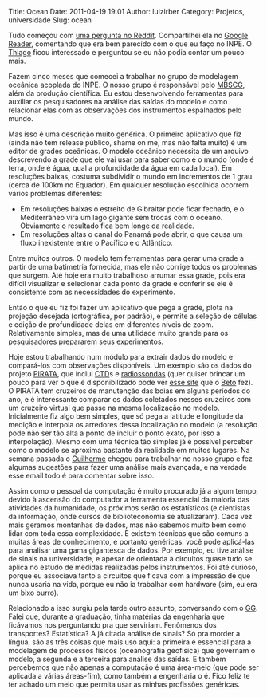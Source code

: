 Title: Ocean
Date: 2011-04-19 19:01
Author: luizirber
Category: Projetos, universidade
Slug: ocean

Tudo começou com [uma pergunta no Reddit][]. Compartilhei ela no
[Google Reader][], comentando que era bem parecido com o que eu faço no
INPE. O [Thiago][] ficou interessado e perguntou se eu não podia contar
um pouco mais.

Fazem cinco meses que comecei a trabalhar no grupo de modelagem oceânica
acoplada do INPE. O nosso grupo é responsável pelo [MBSCG][], além da
produção científica. Eu estou desenvolvendo ferramentas para auxiliar os
pesquisadores na análise das saídas do modelo e como relacionar elas com
as observações dos instrumentos espalhados pelo mundo.

Mas isso é uma descrição muito genérica. O primeiro aplicativo que fiz
(ainda não tem release público, shame on me, mas não falta muito) é um
editor de grades oceânicas. O modelo oceânico necessita de um arquivo
descrevendo a grade que ele vai usar para saber como é o mundo (onde é
terra, onde é água, qual a profundidade da água em cada local). Em
resoluções baixas, costuma subdividir o mundo em incrementos de 1 grau
(cerca de 100km no Equador). Em qualquer resolução escolhida ocorrem
vários problemas diferentes:

-   Em resoluções baixas o estreito de Gibraltar pode ficar fechado, e o
    Mediterrâneo vira um lago gigante sem trocas com o oceano.
    Obviamente o resultado fica bem longe da realidade.
-   Em resoluções altas o canal do Panamá pode abrir, o que causa um
    fluxo inexistente entre o Pacífico e o Atlântico.

Entre muitos outros. O modelo tem ferramentas para gerar uma grade a
partir de uma batimetria fornecida, mas ele não corrige todos os
problemas que surgem. Até hoje era muito trabalhoso arrumar essa grade,
pois era difícil visualizar e selecionar cada ponto da grade e conferir
se ele é consistente com as necessidades do experimento.

Então o que eu fiz foi fazer um aplicativo que pega a grade, plota na
projeção desejada (ortográfica, por padrão), e permite a seleção de
células e edição de profundidade delas em diferentes níveis de zoom.
Relativamente simples, mas de uma utilidade muito grande para os
pesquisadores prepararem seus experimentos.

Hoje estou trabalhando num módulo para extrair dados do modelo e
compará-los com observações disponíveis. Um exemplo são os dados do
projeto [PIRATA][], que inclui [CTD][]s e [radiossondas][] (quer quiser
brincar um pouco para ver o que é disponibilizado pode ver [esse site][]
que o [Beto][] fez). O PIRATA tem cruzeiros de manutenção das boias em
alguns períodos do ano, e é interessante comparar os dados coletados
nesses cruzeiros com um cruzeiro virtual que passe na mesma localização
no modelo. Inicialmente fiz algo bem simples, que só pega a latitude e
longitude da medição e interpola os arredores dessa localização no
modelo (a resolução pode não ser tão alta a ponto de incluir o ponto
exato, por isso a interpolação). Mesmo com uma técnica tão simples já é
possível perceber como o modelo se aproxima bastante da realidade em
muitos lugares. Na semana passada o [Guilherme][] chegou para trabalhar
no nosso grupo e fez algumas sugestões para fazer uma análise mais
avançada, e na verdade esse email todo é para comentar sobre isso.

Assim como o pessoal da computação é muito procurado já a algum tempo,
devido à ascensão do computador a ferramenta essencial da maioria das
atividades da humanidade, os próximos serão os estatísticos (e
cientistas da informação, onde cursos de biblioteconomia se
atualizaram). Cada vez mais geramos montanhas de dados, mas não sabemos
muito bem como lidar com toda essa complexidade. E existem técnicas que
são comuns a muitas áreas de conhecimento, e portanto genéricas: você
pode aplicá-las para analisar uma gama gigantesca de dados. Por exemplo,
eu tive análise de sinais na universidade, e apesar de orientada à
circuitos quase tudo se aplica no estudo de medidas realizadas pelos
instrumentos. Foi até curioso, porque eu associava tanto a circuitos que
ficava com a impressão de que nunca usaria na vida, porque eu não ia
trabalhar com hardware (sim, eu era um bixo burro).

Relacionado a isso surgiu pela tarde outro assunto, conversando com o
[GG][]. Falei que, durante a graduação, tinha matérias da engenharia que
ficávamos nos perguntando pra que serviriam. Fenômenos dos transportes?
Estatística? A já citada análise de sinais? Só pra morder a língua, são
as três coisas que mais uso aqui: a primeira é essencial para a
modelagem de processos físicos (oceanografia geofísica) que governam o
modelo, a segunda e a terceira para análise das saídas. E também
percebemos que não apenas a computação é uma área-meio (que pode ser
aplicada a várias áreas-fim), como também a engenharia o é. Fico feliz
te ter achado um meio que permita usar as minhas profissões genéricas.

  [uma pergunta no Reddit]: http://www.reddit.com/r/compsci/comments/gp0wr/bored_with_webdevelopment_want_to_change_careers/c1p731j
  [Google Reader]: https://profiles.google.com/107474098146584337559/posts/Ln5D9CFTMjS
  [Thiago]: https://profiles.google.com/thiago.camposmoraes/about
  [MBSCG]: http://www.ccst.inpe.br/modelo-brasileiro.php
  [PIRATA]: http://www.pmel.noaa.gov/pirata/
  [CTD]: http://www.whoi.edu/instruments/viewInstrument.do?id=1003
  [radiossondas]: http://en.wikipedia.org/wiki/Radiosonde
  [esse site]: http://opendap.ccst.inpe.br/pirata/
  [Beto]: http://roberto.dealmeida.net
  [Guilherme]: http://blog.castelao.net/
  [GG]: http://vainalousachefe.wordpress.com
